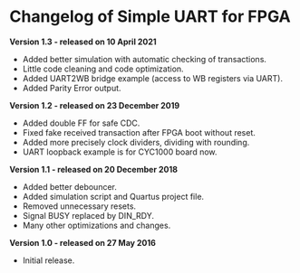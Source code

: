 # Changelog of Simple UART for FPGA

**Version 1.3 - released on 10 April 2021**
- Added better simulation with automatic checking of transactions.
- Little code cleaning and code optimization.
- Added UART2WB bridge example (access to WB registers via UART).
- Added Parity Error output.

**Version 1.2 - released on 23 December 2019**
- Added double FF for safe CDC.
- Fixed fake received transaction after FPGA boot without reset.
- Added more precisely clock dividers, dividing with rounding.
- UART loopback example is for CYC1000 board now.

**Version 1.1 - released on 20 December 2018**
- Added better debouncer.
- Added simulation script and Quartus project file.
- Removed unnecessary resets.
- Signal BUSY replaced by DIN_RDY.
- Many other optimizations and changes.

**Version 1.0 - released on 27 May 2016**
- Initial release.
